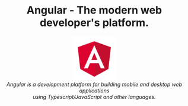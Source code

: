 <h1 align="center">Angular - The modern web developer's platform.</h1>

<p align="center">
  <img src="/angular.png" alt="angular-logo" width="120px" height="120px"/>
  <br>
  <i>Angular is a development platform for building mobile and desktop web applications
    <br> using Typescript/JavaScript and other languages.</i>
  <br>
</p>
